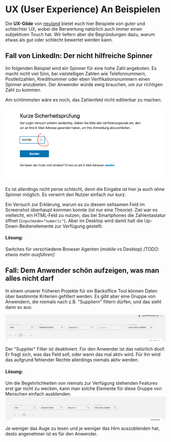 # UX (User Experience) An Beispielen

Die **UX-Gilde** von [neuland](https://www.neuland-bfi.de/) bietet euch hier Beispiele von guter 
und schlechter UX, wobei die Berwertung natürlich auch immer einen subjektiven Touch hat. Wir 
liefern aber die Begründungen dazu, warum etwas als gut oder schlecht bewertet werden kann.

## Fall von LinkedIn: Der nicht hilfreiche Spinner

Im folgenden Beispiel wird ein Spinner für eine hohe Zahl angeboten. Es macht nicht viel Sinn, bei 
vielstelligen Zahlen wie Telefonnummern, Postleitzahlen, Kreditnummer oder eben Verifikationsnummern 
einen Spinner anzubieten. Der Anwender würde ewig brauchen, um zur richtigen Zahl zu kommen.

Am schlimmsten wäre es noch, das Zahlenfeld nicht editierbar zu machen.

![Beispiel unpassende Spinner Komponente](images/spinner-for-verify-number-fail.png)

Es ist allerdings nicht perse schlecht, denn die Eingabe ist hier ja auch ohne Spinner möglich. Es 
verwirrt den Nutzer einfach nur kurz.

Ein Versuch zur Erklärung, warum es zu diesem seltsamen Feld im Screenshot überhaupt kommen konnte 
(ist nur eine Theorie): 
Ziel war es vielleicht, ein HTML-Feld zu nutzen, das bei Smartphones die Zahlentastatur 
öffnet (`inputmode="numeric"`). Aber im Desktop wird damit halt die Up-Down-Bedienelemente zur 
Verfügung gestellt.

#### Lösung:
Switches für verschiedene Browser Agenten (mobile vs Desktop) _[TODO: etwas mehr ausführen]_

## Fall: Dem Anwender schön aufzeigen, was man alles nicht darf

In einem unserer früheren Projekte für ein Backoffice Tool können Daten über bestimmte Kriterien 
gefiltert werden. Es gibt aber eine Gruppe von Anwendern, die niemals nach z.B. "Suppliern" filtern 
dürfen, und das sieht dann so aus:

![Negativ-Beispiel von eingeschränkter Filtermöglichkeit](images/hide-instead-of-disable-fail.png)

Der "Supplier" Filter ist deaktiviert. Für den Anwender ist das natürlich doof: Er fragt sich, was 
das Feld soll, oder wann das mal aktiv wird. Für ihn wird das aufgrund fehlender Rechte allerdings 
niemals aktiv werden.

#### Lösung:
Um die Begehrlichkeiten von niemals zur Verfügung stehenden Features erst gar nicht zu wecken, kann 
man solche Elemente für diese Gruppe von Menschen einfach ausblenden.
![Positiv-Beispiel von eingeschränkter Filtermöglichkeit](images/hide-instead-of-disable-correct.png)

Je weniger das Auge zu lesen und je weniger das Hirn auszublenden hat, desto angenehmer ist es
für den Anwender.
